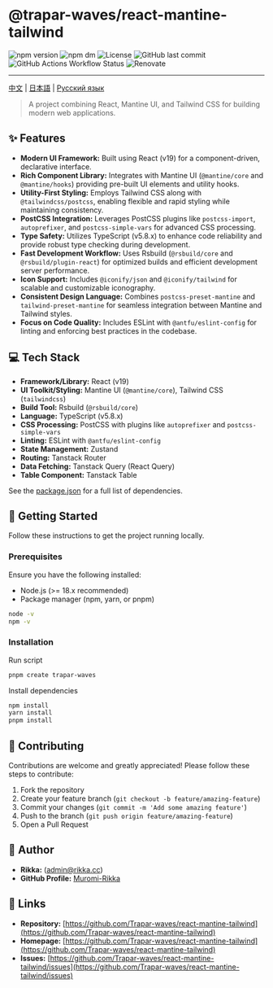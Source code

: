 # @trapar-waves/react-mantine-tailwind

![npm version](https://img.shields.io/npm/v/@trapar-waves/react-mantine-tailwind)
![npm dm](https://img.shields.io/npm/dm/@trapar-waves/react-mantine-tailwind)
![License](https://img.shields.io/github/license/Trapar-waves/react-mantine-tailwind)
![GitHub last commit](https://img.shields.io/github/last-commit/Trapar-waves/react-mantine-tailwind)
![GitHub Actions Workflow Status](https://img.shields.io/github/actions/workflow/status/Trapar-waves/react-mantine-tailwind/release.yml)
![Renovate](https://img.shields.io/badge/renovate-enabled-blue)

---

[中文](/readme/README-CN.md) | [日本語](/readme/README-JP.md) | [Русский язык](/readme/README-RU.md)

> A project combining React, Mantine UI, and Tailwind CSS for building modern web applications.

## ✨ Features

- **Modern UI Framework:** Built using React (v19) for a component-driven, declarative interface.
- **Rich Component Library:** Integrates with Mantine UI (`@mantine/core` and `@mantine/hooks`) providing pre-built UI elements and utility hooks.
- **Utility-First Styling:** Employs Tailwind CSS along with `@tailwindcss/postcss`, enabling flexible and rapid styling while maintaining consistency.
- **PostCSS Integration:** Leverages PostCSS plugins like `postcss-import`, `autoprefixer`, and `postcss-simple-vars` for advanced CSS processing.
- **Type Safety:** Utilizes TypeScript (v5.8.x) to enhance code reliability and provide robust type checking during development.
- **Fast Development Workflow:** Uses Rsbuild (`@rsbuild/core` and `@rsbuild/plugin-react`) for optimized builds and efficient development server performance.
- **Icon Support:** Includes `@iconify/json` and `@iconify/tailwind` for scalable and customizable iconography.
- **Consistent Design Language:** Combines `postcss-preset-mantine` and `tailwind-preset-mantine` for seamless integration between Mantine and Tailwind styles.
- **Focus on Code Quality:** Includes ESLint with `@antfu/eslint-config` for linting and enforcing best practices in the codebase.

## 💻 Tech Stack

- **Framework/Library:** React (v19)
- **UI Toolkit/Styling:** Mantine UI (`@mantine/core`), Tailwind CSS (`tailwindcss`)
- **Build Tool:** Rsbuild (`@rsbuild/core`)
- **Language:** TypeScript (v5.8.x)
- **CSS Processing:** PostCSS with plugins like `autoprefixer` and `postcss-simple-vars`
- **Linting:** ESLint with `@antfu/eslint-config`
- **State Management:** Zustand
- **Routing:** Tanstack Router
- **Data Fetching:** Tanstack Query (React Query)
- **Table Component:** Tanstack Table

See the [package.json](package.json) for a full list of dependencies.

## 🚀 Getting Started

Follow these instructions to get the project running locally.

### Prerequisites

Ensure you have the following installed:

- Node.js (>= 18.x recommended)
- Package manager (npm, yarn, or pnpm)

```bash
node -v
npm -v
```

### Installation

Run script

```bash
pnpm create trapar-waves
```

Install dependencies

```bash
npm install
yarn install
pnpm install
```

## 🤝 Contributing

Contributions are welcome and greatly appreciated! Please follow these steps to contribute:

1. Fork the repository
2. Create your feature branch (`git checkout -b feature/amazing-feature`)
3. Commit your changes (`git commit -m 'Add some amazing feature'`)
4. Push to the branch (`git push origin feature/amazing-feature`)
5. Open a Pull Request

## 👤 Author

- **Rikka:** (admin@rikka.cc)
- **GitHub Profile:** [Muromi-Rikka](https://github.com/Muromi-Rikka)

## 🔗 Links

- **Repository:** [https://github.com/Trapar-waves/react-mantine-tailwind](https://github.com/Trapar-waves/react-mantine-tailwind)
- **Homepage:** [https://github.com/Trapar-waves/react-mantine-tailwind](https://github.com/Trapar-waves/react-mantine-tailwind)
- **Issues:** [https://github.com/Trapar-waves/react-mantine-tailwind/issues](https://github.com/Trapar-waves/react-mantine-tailwind/issues)
